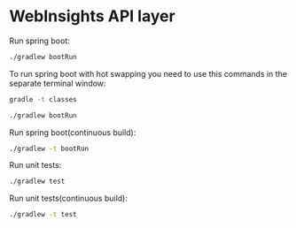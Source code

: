# WebInsights API layer

Run spring boot:
```sh
./gradlew bootRun
```

To run spring boot with hot swapping you need to use this commands in the separate terminal window:

```sh
gradle -t classes
```

```sh
./gradlew bootRun
```

Run spring boot(continuous build):
```sh
./gradlew -t bootRun
```

Run unit tests: 
```sh
./gradlew test
```

Run unit tests(continuous build):
```sh
./gradlew -t test
```
